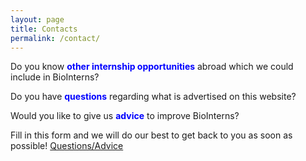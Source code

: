 ```yaml
---
layout: page
title: Contacts
permalink: /contact/
---
```


Do you know <span style="color:blue">**other internship opportunities**</span> abroad which we could include in BioInterns? 

Do you have <span style="color:blue">**questions**</span> regarding what is advertised on this website?

Would you like to give us <span style="color:blue">**advice**</span> to improve BioInterns? 

Fill in this form and we will do our best to get back to you as soon as possible! [Questions/Advice](https://forms.gle/iinMkSd6mdeNb6no6)

